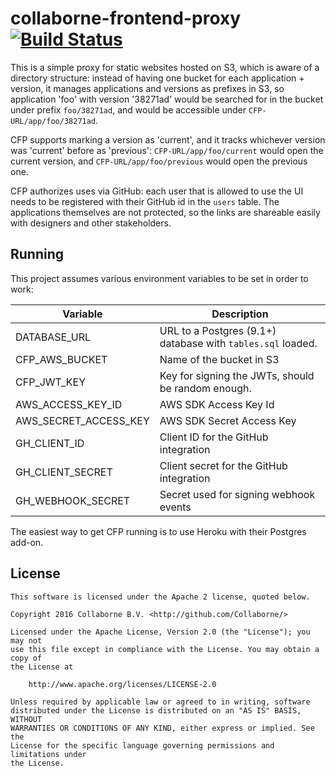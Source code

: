 # collaborne-frontend-proxy [![Build Status](https://travis-ci.org/Collaborne/collaborne-frontend-proxy.svg?branch=master)](https://travis-ci.org/Collaborne/collaborne-frontend-proxy)

This is a simple proxy for static websites hosted on S3, which is aware of a directory structure: instead of having one bucket for each application + version, it manages applications and versions as prefixes in S3, so application 'foo' with version '38271ad' would be searched for in the bucket under prefix `foo/38271ad`, and would be accessible under `CFP-URL/app/foo/38271ad`.

CFP supports marking a version as 'current', and it tracks whichever version was 'current' before as 'previous': `CFP-URL/app/foo/current` would open the current version, and `CFP-URL/app/foo/previous` would open the previous one.

CFP authorizes uses via GitHub: each user that is allowed to use the UI needs to be registered with their GitHub id in the `users` table. The applications themselves are not protected, so the links are shareable easily with designers and other stakeholders.

## Running

This project assumes various environment variables to be set in order to work:

| Variable              | Description                                                 |
| --------------------- | ----------------------------------------------------------- |
| DATABASE_URL          | URL to a Postgres (9.1+) database with `tables.sql` loaded. |
| CFP_AWS_BUCKET        | Name of the bucket in S3                                    |
| CFP_JWT_KEY           | Key for signing the JWTs, should be random enough.          |
| AWS_ACCESS_KEY_ID     | AWS SDK Access Key Id                                       |
| AWS_SECRET_ACCESS_KEY | AWS SDK Secret Access Key                                   |
| GH_CLIENT_ID          | Client ID for the GitHub integration                        |
| GH_CLIENT_SECRET      | Client secret for the GitHub integration                    |
| GH_WEBHOOK_SECRET     | Secret used for signing webhook events                      |

The easiest way to get CFP running is to use Heroku with their Postgres add-on.

## License

    This software is licensed under the Apache 2 license, quoted below.

    Copyright 2016 Collaborne B.V. <http://github.com/Collaborne/>

    Licensed under the Apache License, Version 2.0 (the "License"); you may not
    use this file except in compliance with the License. You may obtain a copy of
    the License at

        http://www.apache.org/licenses/LICENSE-2.0

    Unless required by applicable law or agreed to in writing, software
    distributed under the License is distributed on an "AS IS" BASIS, WITHOUT
    WARRANTIES OR CONDITIONS OF ANY KIND, either express or implied. See the
    License for the specific language governing permissions and limitations under
    the License.

